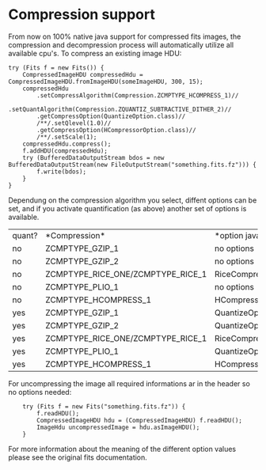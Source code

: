 # Compression support

From now on 100% native java support for compressed fits images, the compression and decompression process will automatically utilize all
available cpu's. To compress an existing image HDU:

    try (Fits f = new Fits()) {
        CompressedImageHDU compressedHdu = CompressedImageHDU.fromImageHDU(someImageHDU, 300, 15);
        compressedHdu
            .setCompressAlgorithm(Compression.ZCMPTYPE_HCOMPRESS_1)//
            .setQuantAlgorithm(Compression.ZQUANTIZ_SUBTRACTIVE_DITHER_2)//
            .getCompressOption(QuantizeOption.class)//
            /**/.setQlevel(1.0)//
            .getCompressOption(HCompressorOption.class)//
            /**/.setScale(1);
        compressedHdu.compress();
        f.addHDU(compressedHdu);
        try (BufferedDataOutputStream bdos = new BufferedDataOutputStream(new FileOutputStream("something.fits.fz"))) {
            f.write(bdos);
        }
    } 

Dependung on the compression algorithm you select, diffent options can be set, and if you activate quantification (as above) 
another set of options is available.

<table>
	<tr>
		<td>quant?</td>
		<td>*Compression*</td>
		<td>*option java classes*</td>
	</tr>
	<tr>
		<td>no</td>
		<td>ZCMPTYPE_GZIP_1</td>
		<td>no options </td>
	</tr>
	<tr>
		<td>no</td>
		<td>ZCMPTYPE_GZIP_2</td>
		<td>no options </td>
	</tr>
	<tr>
		<td>no</td>
		<td>ZCMPTYPE_RICE_ONE/ZCMPTYPE_RICE_1</td>
		<td>RiceCompressOption </td>
	</tr>
	<tr>
		<td>no</td>
		<td>ZCMPTYPE_PLIO_1</td>
		<td>no options </td>
	</tr>
	<tr>
		<td>no</td>
		<td>ZCMPTYPE_HCOMPRESS_1</td>
		<td>HCompressorOption </td>
	</tr>
	<tr>
		<td>yes</td>
		<td>ZCMPTYPE_GZIP_1</td>
		<td>QuantizeOption </td>
	</tr>
	<tr>
		<td>yes</td>
		<td>ZCMPTYPE_GZIP_2</td>
		<td>QuantizeOption </td>
	</tr>
	<tr>
		<td>yes</td>
		<td>ZCMPTYPE_RICE_ONE/ZCMPTYPE_RICE_1</td>
		<td>RiceCompressOption,QuantizeOption </td>
	</tr>
	<tr>
		<td>yes</td>
		<td>ZCMPTYPE_PLIO_1</td>
		<td>QuantizeOption </td>
	</tr>
	<tr>
		<td>yes</td>
		<td>ZCMPTYPE_HCOMPRESS_1</td>
		<td>HCompressorOption,QuantizeOption </td>
	</tr>
</table>

For uncompressing the image all required informations ar in the header so no options needed:

        try (Fits f = new Fits("something.fits.fz")) {
            f.readHDU();
            CompressedImageHDU hdu = (CompressedImageHDU) f.readHDU();
            ImageHdu uncompressedImage = hdu.asImageHDU();
        }

For more information about the meaning of the different option values please see the original fits documentation.
